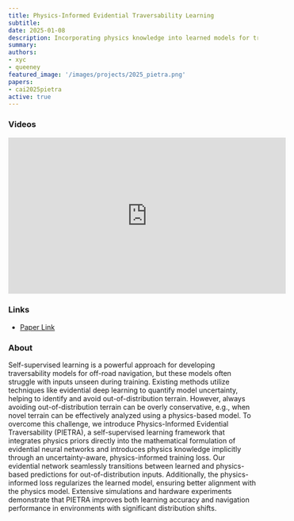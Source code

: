 ```yaml
---
title: Physics-Informed Evidential Traversability Learning
subtitle:
date: 2025-01-08
description: Incorporating physics knowledge into learned models for traversing out-of-distribution terrain
summary:
authors:
- xyc
- queeney
featured_image: '/images/projects/2025_pietra.png'
papers:
- cai2025pietra
active: true
---
```


### Videos

<iframe width="560" height="315" src="https://www.youtube.com/embed/OTnNZ96oJRk?si=XVb6hxRNVdu8FzeU" title="YouTube video player" frameborder="0" allow="accelerometer; autoplay; clipboard-write; encrypted-media; gyroscope; picture-in-picture; web-share" referrerpolicy="strict-origin-when-cross-origin" allowfullscreen></iframe>

### Links

* [Paper Link](https://www.arxiv.org/abs/2409.03005)


### About

Self-supervised learning is a powerful approach for developing traversability models for off-road navigation, but these models often struggle with inputs unseen during training. Existing methods utilize techniques like evidential deep learning to quantify model uncertainty, helping to identify and avoid out-of-distribution terrain. However, always avoiding out-of-distribution terrain can be overly conservative, e.g., when novel terrain can be effectively analyzed using a physics-based model. To overcome this challenge, we introduce Physics-Informed Evidential Traversability (PIETRA), a self-supervised learning framework that integrates physics priors directly into the mathematical formulation of evidential neural networks and introduces physics knowledge implicitly through an uncertainty-aware, physics-informed training loss. Our evidential network seamlessly transitions between learned and physics-based predictions for out-of-distribution inputs. Additionally, the physics-informed loss regularizes the learned model, ensuring better alignment with the physics model. Extensive simulations and hardware experiments demonstrate that PIETRA improves both learning accuracy and navigation performance in environments with significant distribution shifts.
